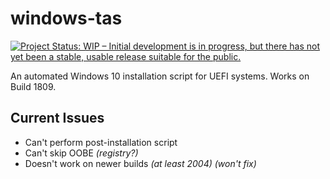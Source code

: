 # windows-tas
[![Project Status: WIP – Initial development is in progress, but there has not yet been a stable, usable release suitable for the public.](https://www.repostatus.org/badges/latest/wip.svg)](https://www.repostatus.org/#wip)

An automated Windows 10 installation script for UEFI systems. Works on Build 1809.

## Current Issues

* Can't perform post-installation script
* Can't skip OOBE *(registry?)*
* Doesn't work on newer builds *(at least 2004) (won't fix)*
